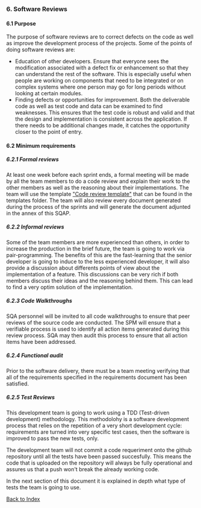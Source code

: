 ### 6. Software Reviews

#### 6.1 Purpose
The purpose of software reviews are to correct defects on the code as well as improve the development process of the projects. Some of the points of doing software reviews are: 
* Education of other developers. Ensure that everyone sees the modification associated with a defect fix or enhancement so that they can understand the rest of the software. This is especially useful when people are working on components that need to be integrated or on complex systems where one person may go for long periods without looking at certain modules.
* Finding defects or opportunities for improvement. Both the deliverable code as well as test code and data can be examined to find weaknesses. This ensures that the test code is robust and valid and that the design and implementation is consistent across the application. If there needs to be additional changes made, it catches the opportunity closer to the point of entry.

#### 6.2 Minimum requirements

##### 6.2.1 Formal reviews
At least one week before each sprint ends, a formal meeting will be made by all the team members to do a code review and explain their work to the other members as well as the reasoning about their implementations. The team will use the template ["Code review template"](../templates/code_review.md) that can be found in the templates folder. 
The team will also review every document generated during the process of the sprints and will generate the document adjunted in the annex of this SQAP. 

##### 6.2.2 Informal reviews
Some of the team members are more experienced than others, in order to increase the production in the brief future, the team is going to work via pair-programming. The benefits of this are the fast-learning that the senior developer is going to induce to the less experienced developer, it will also provide a discussion about differents points of view about the implementation of a feature. This discussions can be very rich if both members discuss their ideas and the reasoning behind them. This can lead to find a very optim solution of the implementation.

##### 6.2.3 Code Walkthroughs
SQA personnel will be invited to all code walkthroughs to ensure that peer reviews of the source code are conducted. The SPM will ensure that a verifiable process is used to identify all action items generated during this review process. SQA may then audit this process to ensure that all action items have been addressed.

##### 6.2.4 Functional audit
Prior to the software delivery, there must be a team meeting verifying that all of the requirements specified in the requirements document has been satisfied. 

##### 6.2.5 Test Reviews
This development team is going to work using a TDD (Test-driven development) methodology. This methodolohy is a software development process that relies on the repetition of a very short development cycle: requirements are turned into very specific test cases, then the software is improved to pass the new tests, only.

The development team will not commit a code requeriment onto the github repository until all the tests have been passed succesfully. This means the code that is uploaded on the repository will always be fully operational and assures us that a push won't break the already working code.

In the next section of this document it is explained in depth what type of tests the team is going to use. 

[Back to Index](./index.md)
